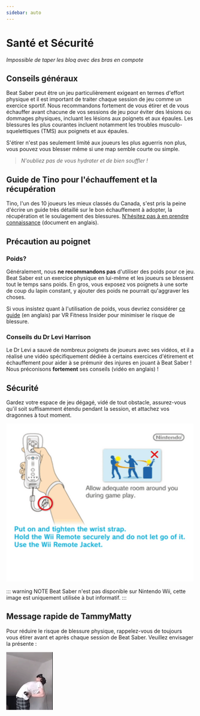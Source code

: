 ```yaml
---
sidebar: auto
---
```

# Santé et Sécurité
_Impossible de taper les bloq avec des bras en compote_

## Conseils généraux
Beat Saber peut être un jeu particulièrement exigeant en termes d'effort physique et il est important de traiter chaque session de jeu comme un exercice sportif. Nous recommandons fortement de vous étirer et de vous échauffer avant chacune de vos sessions de jeu pour éviter des lésions ou dommages physiques, incluant les lésions aux poignets et aux épaules. Les blessures les plus courantes incluent notamment les troubles musculo-squelettiques (TMS) aux poignets et aux épaules.

S'étirer n'est pas seulement limité aux joueurs les plus aguerris non plus, vous pouvez vous blesser même si une map semble courte ou simple.

> _N'oubliez pas de vous hydrater et de bien souffler !_

## Guide de Tino pour l'échauffement et la récupération
Tino, l'un des 10 joueurs les mieux classés du Canada, s'est pris la peine d'écrire un guide très détaillé sur le bon échauffement à adopter, la récupération et le soulagement des blessures. [N'hésitez pas à en prendre connaissance](https://docs.google.com/document/d/122rd-eU0mkwQ6fXUwSmo1_XAh73Jyqd1u6ncrUjtkD0/) (document en anglais).

## Précaution au poignet
### Poids?
Généralement, nous **ne recommandons pas** d'utiliser des poids pour ce jeu. Beat Saber est un exercice physique en lui-même et les joueurs se blessent tout le temps sans poids. En gros, vous exposez vos poignets à une sorte de coup du lapin constant, y ajouter des poids ne pourrait qu'aggraver les choses.

Si vous insistez quant à l'utilisation de poids, vous devriez considérer [ce guide](https://www.vrfitnessinsider.com/beat-saber-weighted-gear/) (en anglais) par VR Fitness Insider pour minimiser le risque de blessure.

### Conseils du Dr Levi Harrison
Le Dr Levi a sauvé de nombreux poignets de joueurs avec ses vidéos, et il a réalisé une vidéo spécifiquement dédiée à certains exercices d'étirement et échauffement pour aider à se prémunir des injures en jouant à Beat Saber ! Nous préconisons **fortement** ses conseils (vidéo en anglais) !

<YouTube url='https://www.youtube.com/watch?v=IoL1NOKUmoU' />

## Sécurité
Gardez votre espace de jeu dégagé, vidé de tout obstacle, assurez-vous qu'il soit suffisamment étendu pendant la session, et attachez vos dragonnes à tout moment.

![Allow Adequate Room Around You](./images/health-and-safety/allow-adequate-room-around-you.png "Allow Adequate Room Around You")

::: warning NOTE
Beat Saber n'est pas disponible sur Nintendo Wii, cette image est uniquement utilisée à but informatif.
:::

## Message rapide de TammyMatty
Pour réduire le risque de blessure physique, rappelez-vous de toujours vous étirer avant et après chaque session de Beat Saber. Veuillez envisager la présente :

![Wammy](./images/health-and-safety/wammy.gif "Wammy")
